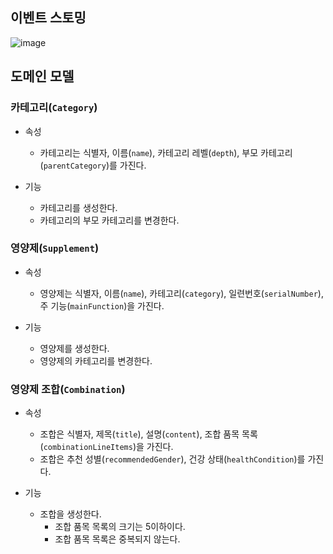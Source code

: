 ## 이벤트 스토밍
![image](https://user-images.githubusercontent.com/94955454/168463370-5b0215b6-f422-4832-89dd-3d6009782c52.png)


## 도메인 모델

### 카테고리(`Category`)
- 속성
  - 카테고리는 식별자, 이름(`name`), 카테고리 레벨(`depth`), 부모 카테고리(`parentCategory`)를 가진다.

- 기능
  - 카테고리를 생성한다.
  - 카테고리의 부모 카테고리를 변경한다.

### 영양제(`Supplement`)
- 속성
  - 영양제는 식별자, 이름(`name`), 카테고리(`category`), 일련번호(`serialNumber`), 주 기능(`mainFunction`)을 가진다.

- 기능
  - 영양제를 생성한다.
  - 영양제의 카테고리를 변경한다.

### 영양제 조합(`Combination`)
- 속성
  - 조합은 식별자, 제목(`title`), 설명(`content`), 조합 품목 목록(`combinationLineItems`)을 가진다.
  - 조합은 추천 성별(`recommendedGender`), 건강 상태(`healthCondition`)를 가진다.

- 기능
  - 조합을 생성한다.
    - 조합 품목 목록의 크기는 5이하이다.
    - 조합 품목 목록은 중복되지 않는다.

